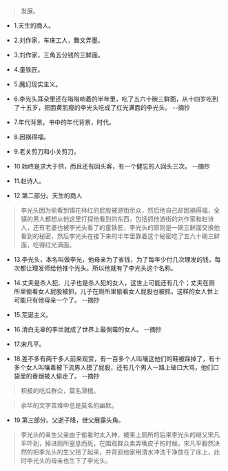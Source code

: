 >发展。

- 1.天生的商人。

- 2.刘作家，车床工人，舞文弄墨。

- 3.刘作家，三角五分钱的三鲜面。

- 4.童铁匠。

- 5.魔幻现实主义。

- 6.李光头耳朵里还在嗡嗡响着的半年里，吃了五六十碗三鲜面，从十四岁吃到了十五岁，把面黄肌瘦的李光头吃成了红光满面的李光头。 --摘抄

- 7.年代背景。书中的年代背景，时代。

- 8.因祸得福。

- 9.老关剪刀和小关剪刀。

- 10.始终是求大于供，而且还有回头客，有一个健忘的人回头三次。 --摘抄

- 11.赵诗人。

- 12.第二部分。天生的商人

>李光头因为偷看到镇花林红的屁股被游街示众，然后他自己却因祸得福，全镇的男人都想从他这里打探他看到的东西，包括抓他游街的刘作家和赵诗人，还有老婆也被李光头看了的童铁匠，李光头的原则是一碗三鲜面交换他看到的秘密，然后李光头在接下来的半年里靠着这个秘密吃了五六十碗三鲜面，吃得红光满面。

- 13.李光头，本名叫做李光，他母亲为了省钱，为了每年少付几次理发的钱，每次都让理发师给他推个光头。所以他就有了李光头这个名称。

- 14.丈夫是杀人犯、儿子也是杀人犯的女人，这世上可能还有几个；丈夫在厕所里偷看女人屁股被抓，儿子在厕所里偷看女人屁股也被抓，这样的女人世上可能只有他母亲一个了。 --摘抄

- 15.荒诞主义。

- 16.清白无辜的李兰就成了世界上最倒霉的女人。 --摘抄

- 17.宋凡平。

- 18.差不多有两千多人前来观赏，有一百多个人叫嚷这他们的鞋被踩掉了，有十多个女人叫嚷着被下流男人摸了屁股，还有几个男人一路上破口大骂，他们口袋里的香烟被人偷走了。 --摘抄

>积极的吃瓜群众，莫名滑稽。

>余华的文字苦难中总是莫名的幽默。

- 19.第三部分。父逝子降，继父展露头角。

>李光头的亲生父亲由于偷看时太入神，被来上厕所的后来李光头的继父宋凡平吓到，掉进厕所窒息而死，在围观群众卖弄嘴皮子的时候，宋凡平毅然决然的把李光头的生父捞了起来，并背回他家用清水冲洗干净放在了床上，此时李光头的母亲也生下了李光头。
